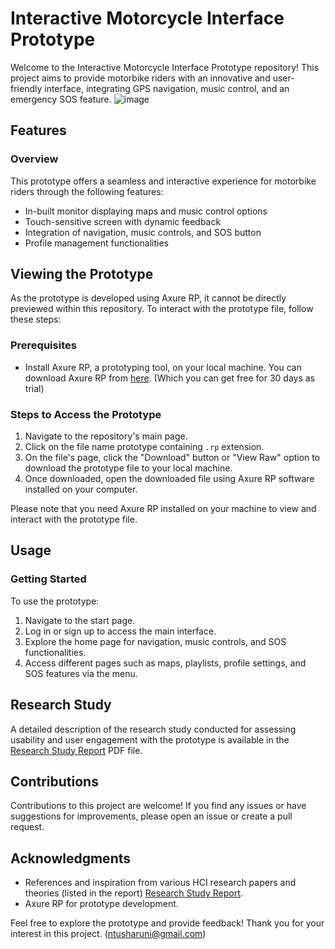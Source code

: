 # Interactive Motorcycle Interface Prototype

Welcome to the Interactive Motorcycle Interface Prototype repository! This project aims to provide motorbike riders with an innovative and user-friendly interface, integrating GPS navigation, music control, and an emergency SOS feature.
![image](https://github.com/nntrr/Motorcycle-UI-prototype/assets/98042735/fa835fa1-0661-40d4-b842-c1f519374eb2)

## Features

### Overview
This prototype offers a seamless and interactive experience for motorbike riders through the following features:
- In-built monitor displaying maps and music control options
- Touch-sensitive screen with dynamic feedback
- Integration of navigation, music controls, and SOS button
- Profile management functionalities

## Viewing the Prototype

As the prototype is developed using Axure RP, it cannot be directly previewed within this repository. To interact with the prototype file, follow these steps:

### Prerequisites
- Install Axure RP, a prototyping tool, on your local machine. You can download Axure RP from [here](https://www.axure.com/). (Which you can get free for 30 days as trial)

### Steps to Access the Prototype
1. Navigate to the repository's main page.
2. Click on the file name prototype containing `.rp` extension.
3. On the file's page, click the "Download" button or "View Raw" option to download the prototype file to your local machine.
4. Once downloaded, open the downloaded file using Axure RP software installed on your computer.
  
Please note that you need Axure RP installed on your machine to view and interact with the prototype file.

## Usage

### Getting Started
To use the prototype:
1. Navigate to the start page.
2. Log in or sign up to access the main interface.
3. Explore the home page for navigation, music controls, and SOS functionalities.
4. Access different pages such as maps, playlists, profile settings, and SOS features via the menu.

## Research Study
A detailed description of the research study conducted for assessing usability and user engagement with the prototype is available in the [Research Study Report](https://1drv.ms/f/s!AiqpjUe1ZCdA907ay_aHXg8qW6i6?e=aa3Fh1) PDF file.

## Contributions
Contributions to this project are welcome! If you find any issues or have suggestions for improvements, please open an issue or create a pull request.

## Acknowledgments
- References and inspiration from various HCI research papers and theories (listed in the report) [Research Study Report](https://1drv.ms/f/s!AiqpjUe1ZCdA907ay_aHXg8qW6i6?e=aa3Fh1).
- Axure RP for prototype development.

Feel free to explore the prototype and provide feedback! Thank you for your interest in this project.
(ntusharuni@gmail.com)
